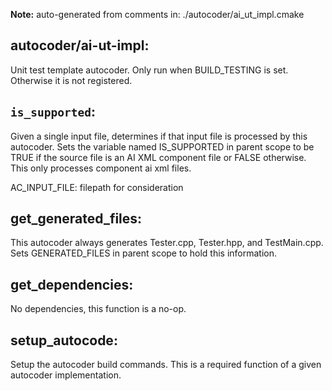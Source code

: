 **Note:** auto-generated from comments in: ./autocoder/ai_ut_impl.cmake

## autocoder/ai-ut-impl:

Unit test template autocoder. Only run when BUILD_TESTING is set. Otherwise it is not registered.


## `is_supported`:

Given a single input file, determines if that input file is processed by this autocoder. Sets the variable named
IS_SUPPORTED in parent scope to be TRUE if the source file is an AI XML component file or FALSE otherwise. This only
processes component ai xml files.

AC_INPUT_FILE: filepath for consideration


## get_generated_files:

This autocoder always generates Tester.cpp, Tester.hpp, and TestMain.cpp.  Sets GENERATED_FILES in parent scope to
hold this information.


## get_dependencies:

No dependencies, this function is a no-op.


## setup_autocode:

Setup the autocoder build commands. This is a required function of a given autocoder implementation.


